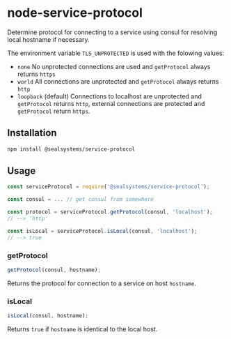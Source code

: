 # node-service-protocol

Determine protocol for connecting to a service using consul for resolving local hostname if necessary.

The environment variable `TLS_UNPROTECTED` is used with the folowing values:

- `none` No unprotected connections are used and `getProtocol` always returns `https`
- `world` All connections are unprotected and `getProtocol` always returns `http`
- `loopback` (default) Connections to localhost are unprotected and `getProtocol` returns `http`, external connections are protected and `getProtocol` return `https`.

## Installation

```bash
npm install @sealsystems/service-protocol
```

## Usage

```javascript
const serviceProtocol = require('@sealsystems/service-protocol');

const consul = ... // get consul from somewhere

const protocol = serviceProtocol.getProtocol(consul, 'localhost');
// --> 'http'

const isLocal = serviceProtocol.isLocal(consul, 'localhost');
// --> true
```

### getProtocol

```javascript
getProtocol(consul, hostname);
```

Returns the protocol for connection to a service on host `hostname`.

### isLocal

```javascript
isLocal(consul, hostname);
```

Returns `true` if `hostname` is identical to the local host.
